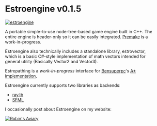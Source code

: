 # Estroengine v0.1.5
[![estroengine](https://robinsaviary.com/gifs/estroengine.gif)](https://blinkies.cafe/?s=0023-trans-pride)

A portable simple-to-use node-tree-based game engine built in C++.
The entire engine is header-only so it can be easily integrated.
[Premake](https://premake.github.io/) is a work-in-progress.

Estroengine also technically includes a standalone library, estrovector, which is a basic C#-style implementation of math vectors intended for general utility (Basically Vector2 and Vector3).

Estropathing is a *work-in-progress* interface for [Bensuperpc](https://github.com/bensuperpc)'s [A* implementation](https://github.com/bensuperpc/astar).

Estroengine currently supports two libraries as backends:
* [raylib](https://www.raylib.com/)
* [SFML](https://www.sfml-dev.org/)


I occasionally post about Estroengine on my website:

[![Robin's Aviary](https://robinsaviary.com/robins-aviary.gif)](https://robinsaviary.com)
